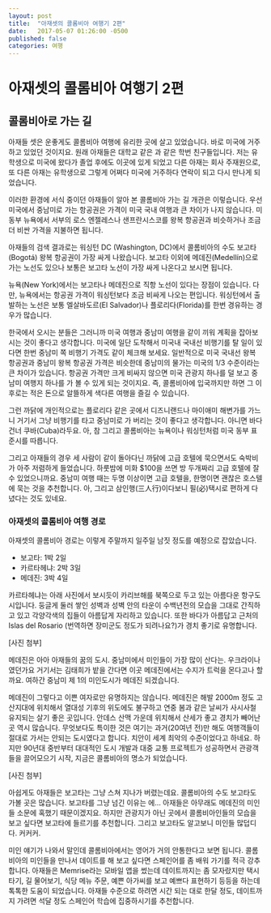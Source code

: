 ```yaml
---
layout: post
title:  "아재셋의 콜롬비아 여행기 2편"
date:   2017-05-07 01:26:00 -0500
published: false
categories: 여행
---
```


# 아재셋의 콜롬비아 여행기 2편

## 콜롬비아로 가는 길

아재들 셋은 운좋게도 콜롬비아 여행에 유리한 곳에 살고 있었습니다. 바로 미국에
거주하고 있었던 것이지요. 원래 아재들은 대학교 같은 과 같은 학번 친구들입니다.
저는 유학생으로 미국에 왔다가 졸업 후에도 이곳에 있게 되었고 다른 아재는 회사
주재원으로, 또 다른 아재는 유학생으로 그렇게 어쩌다 미국에 거주하다 연락이
되고 다시 만나게 되었습니다.

이러한 환경에 서식 중이던 아재들이 알아 본 콜롬비아 가는 길 개관은 이렇습니다.
우선 미국에서 중남미로 가는 항공권은 가격이 미국 국내 여행과 큰 차이가 나지
않습니다. 미 동부 뉴욕에서 서부의 로스 엔젤레스나 샌프란시스코를 왕복 항공권과
비슷하거나 조금 더 비싼 가격을 지불하면 됩니다. 

아재들의 검색 결과로는 워싱턴 DC (Washington, DC)에서 콜롬비아의 수도
보고타(Bogotá) 왕복 항공권이 가장 싸게 나왔습니다. 보고타 이외에
메데진(Medellín)으로 가는 노선도 있으나 보통은 보고타 노선이 가장 싸게
나온다고 보시면 됩니다. 

뉴욕(New York)에서는 보고타나 메데진으로 직항 노선이 있다는 장점이 있습니다.
다만, 뉴욕에서는 항공권 가격이 워싱턴보다 조금 비싸게 나오는 편입니다.
워싱턴에서 출발하는 노선은 보통 엘살바도르(El Salvador)나 플로리다(Florida)를
한번 경유하는 경우가 많습니다.

한국에서 오시는 분들은 그러니까 미국 여행과 중남미 여행을 같이 끼워 계획을
잡아보시는 것이 좋다고 생각합니다. 미국에 일단 도착해서 미국내 국내선 비행기를
탈 일이 있다면 한번 중남미 쪽 비행기 가격도 같이 체크해 보세요. 일반적으로
미국 국내선 왕복 항공권과 중남미 왕복 항공권 가격은 비슷한데 중남미의 물가는
미국의 1/3 수준이라는 큰 차이가 있습니다. 항공권 가격만 크게 비싸지 않으면
미국 관광지 하나를 덜 보고 중남미 여행지 하나를 가 볼 수 있게 되는 것이지요.
즉, 콜롬비아에 입국까지만 하면 그 이후로는 적은 돈으로 알뜰하게 색다른 여행을
즐길 수 있습니다.

그런 까닭에 개인적으로는 플로리다 같은 곳에서 디즈니랜드나 마이애미 해변가를
가느니 거기서 그냥 비행기를 타고 중남미로 가 버리는 것이 좋다고 생각합니다.
아니면 바다건너 쿠바(Cuba)라두요. 아, 참 그리고 콜롬비아는 뉴욕이나 워싱턴처럼
미국 동부 표준시를 따릅니다. 

그리고 아재들의 경우 세 사람이 같이 돌아다닌 까닭에 고급 호텔에 묵으면서도
숙박비가 아주 저렴하게 들었습니다. 하룻밤에 미화 $100을 쓰면 방 두개짜리 고급
호텔에 잘 수 있었으니까요. 중남미 여행 때는 두명 이상이면 고급 호텔을, 한명이면
괜찮은 호스텔에 묵는 것을 추천합니다. 아, 그리고 삼인행(三人行)이다보니
필(必)택시로 편하게 다녔다는 것도 있네요.

### 아재셋의 콜롬비아 여행 경로

아재셋의 콜롬비아 경로는 이렇게 주말까지 일주일 남짓 정도를 예정으로 잡았습니다.

  * 보고타: 1박 2일
  * 카르타헤냐: 2박 3일
  * 메데진: 3박 4일

카르타헤냐는 아래 사진에서 보시듯이 카리브해를 북쪽으로 두고 있는 아름다운
항구도시입니다. 둥글게 둘러 쌓인 성벽과 성벽 안의 타운이 수백년전의 모습을
그대로 간직하고 있고 각양각색의 집들이 아름답게 자리하고 있습니다. 또한
바다가 아름답고 근처의 Islas del Rosario (번역하면 장미군도 정도가 되려나요?)가
경치 좋기로 유명합니다.

[사진 첨부]

메데진은 아아 아재들의 꿈의 도시. 중남미에서 미인들이 가장 많이 산다는.
우크라이나였던가요 거기서는 김태희가 밭을 간다면 이곳 메데진에서는 수지가
트럭을 몬다고나 할까요. 여하간 중남미 제 1의 미인도시가 메데진 되겠습니다.

메데진이 그렇다고 이쁜 여자로만 유명하지는 않습니다. 메데진은 해발 2000m 정도
고산지대에 위치해서 열대성 기후의 위도에도 불구하고 연중 봄과 같은 날씨가
사시사철 유지되는 살기 좋은 곳입니다. 안데스 산맥 가운데 위치해서 산세가 좋고
경치가 빼어난 곳 역시 많습니다. 무엇보다도 특이한 것은 여기는 과거(20여년
전)만 해도 여행객들이 절대로 가서는 안되는 도시였다고 합니다. 치안이 세계
최악의 수준이었다고 하네요. 하지만 90년대 중반부터 대대적인 도시 개발과 대중
교통 프로젝트가 성공하면서 관광객들을 끌어모으기 시작, 지금은 콜롬비아의
명소가 되었습니다.

[사진 첨부]

아쉽게도 아재들은 보고타는 그냥 스쳐 지나가 버렸는데요. 콜롬비아의 수도
보고타도 가볼 곳은 많습니다. 보고타를 그냥 넘긴 이유는 에... 아재들은 아무래도
메데진의 미인들 소문에 혹했기 때문이겠지요. 하지만 관광지가 아닌 곳에서
콜롬비아인들의 모습을 보고 싶다면 보고타에 들르기를 추천합니다. 그리고
보고타도 알고보니 미인들 많덥디다. 커커커.
 
미인 얘기가 나와서 말인데 콜롬비아에서는 영어가 거의 안통한다고 보면 됩니다.
콜롬비아의 미인들을 만나서 데이트를 해 보고 싶다면 스페인어를 좀 배워 가기를
적극 강추합니다. 아재들은 Memrise라는 모바일 앱을 썼는데 데이트까지는 좀
모자랐지만 택시 타기, 길 물어보기, 식당 메뉴 주문, 예쁜 아가씨를 보고 예쁘다
표현하기 등등을 하는데 톡톡한 도움이 되었습니다. 아재들 수준으로 하려면 시간
되는 대로 한달 정도, 데이트까지 가려면 석달 정도 스페인어 학습에 집중하시기를
추천합니다. 


